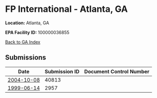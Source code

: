# FP International - Atlanta, GA

**Location:** Atlanta, GA

**EPA Facility ID:** 100000036855

[Back to GA Index](../../index.md)

## Submissions

| Date | Submission ID | Document Control Number |
|------|--------------|-------------------------|
| [2004-10-08](submissions/40813.md) | 40813 |  |
| [1999-06-14](submissions/2957.md) | 2957 |  |
